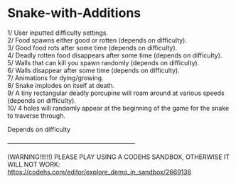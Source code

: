 # Snake-with-Additions
1/ User inputted difficulty settings.  
2/ Food spawns either good or rotten (depends on difficulty).  
3/ Good food rots after some time (depends on difficulty).  
4/ Deadly rotten food disappears after some time (depends on difficulty).  
5/ Walls that can kill you spawn randomly (depends on difficulty).  
6/ Walls disappear after some time (depends on difficulty).  
7/ Animations for dying/growing.  
8/ Snake implodes on itself at death.  
9/ A tiny rectangular deadly porcupine will roam around at various speeds (depends on difficulty).  
10/ 4 holes will randomly appear at the beginning of the game for the snake to traverse through.  

Depends on difficulty

–––––––––––––––––––––––––––––––––––––––––

(WARNING!!!!!!) PLEASE PLAY USING A CODEHS SANDBOX, OTHERWISE IT WILL NOT WORK: https://codehs.com/editor/explore_demo_in_sandbox/2669136
